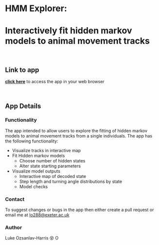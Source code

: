 # HMM Explorer: 
# Interactively fit hidden markov models to animal movement tracks

<br/>

## Link to app
[**click here**](https://lukeozsanlav.shinyapps.io/hmm_explorer/) to access the app in your web browser

<br/>

## App Details
### Functionality
The app intended to allow users to explore the fitting of hidden markov models to animal movement tracks from a single individuals. The app has the following functionality:
* Visualize tracks in interactive map
* Fit Hidden markov models
  * Choose number of hidden states
  * Alter state starting parameters
* Visualize model outputs
  * Interactive map of decoded state
  * Step length and turning angle distributions by state
  * Model checks

### Contact
To suggest changes or bugs in the app then either create a pull request or email me at lo288@exeter.ac.uk

### Author
Luke Ozsanlav-Harris :dizzy_face: <a itemprop="sameAs" content="https://orcid.org/0000-0003-3889-6722" href="https://orcid.org/0000-0003-3889-6722" target="orcid.widget" rel="me noopener noreferrer" style="vertical-align:top;"><img src="https://orcid.org/sites/default/files/images/orcid_16x16.png" alt="ORCID iD icon" style="width:1em;margin-right:.5em;"/></a>




